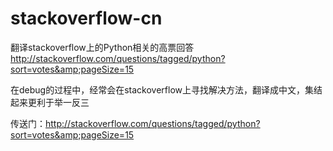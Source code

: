 # stackoverflow-cn
翻译stackoverflow上的Python相关的高票回答 http://stackoverflow.com/questions/tagged/python?sort=votes&amp;pageSize=15

在debug的过程中，经常会在stackoverflow上寻找解决方法，翻译成中文，集结起来更利于举一反三

传送门：http://stackoverflow.com/questions/tagged/python?sort=votes&amp;pageSize=15
